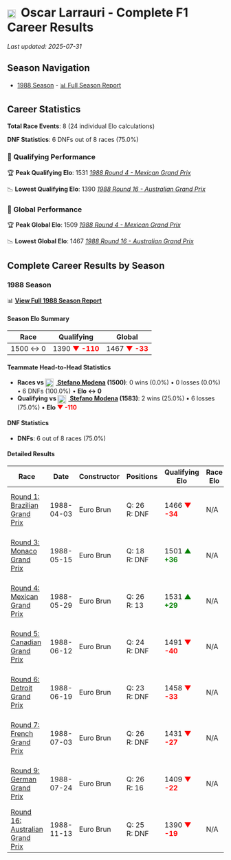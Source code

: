# <img src="https://upload.wikimedia.org/wikipedia/commons/1/1a/Flag_of_Argentina.svg" alt="Argentina" width="20" height="auto" style="vertical-align: middle; margin-right: 5px;" onerror="this.outerHTML='🇦🇷'; this.style.marginRight='5px';"/> Oscar Larrauri - Complete F1 Career Results

*Last updated: 2025-07-31*

## Season Navigation

- [1988 Season](#1988-season) - [📊 Full Season Report](../seasons/1988-season-report)

## Career Statistics

**Total Race Events**: 8 (24 individual Elo calculations)

**DNF Statistics**: 6 DNFs out of 8 races (75.0%)

### 🏁 Qualifying Performance

🏆 **Peak Qualifying Elo**: 1531
   *[1988 Round 4 - Mexican Grand Prix](../seasons/1988-season-report#round-4-mexican-grand-prix)*

📉 **Lowest Qualifying Elo**: 1390
   *[1988 Round 16 - Australian Grand Prix](../seasons/1988-season-report#round-16-australian-grand-prix)*

### 🌟 Global Performance

🏆 **Peak Global Elo**: 1509
   *[1988 Round 4 - Mexican Grand Prix](../seasons/1988-season-report#round-4-mexican-grand-prix)*

📉 **Lowest Global Elo**: 1467
   *[1988 Round 16 - Australian Grand Prix](../seasons/1988-season-report#round-16-australian-grand-prix)*


## Complete Career Results by Season

### 1988 Season

📊 **[View Full 1988 Season Report](../seasons/1988-season-report)**

#### Season Elo Summary

| Race | Qualifying | Global |
|------|------------|--------|
| 1500 ↔ 0 | 1390 **<span style="color: red;">▼ -110</span>** | 1467 **<span style="color: red;">▼ -33</span>** |

#### Teammate Head-to-Head Statistics

- **Races vs [<img src="https://upload.wikimedia.org/wikipedia/commons/0/03/Flag_of_Italy.svg" alt="Italy" width="20" height="auto" style="vertical-align: middle; margin-right: 5px;" onerror="this.outerHTML='🇮🇹'; this.style.marginRight='5px';"/> Stefano Modena](stefano-modena) (1500)**: 0 wins (0.0%) • 0 losses (0.0%) • 6 DNFs (100.0%) • **Elo ↔ 0**
- **Qualifying vs [<img src="https://upload.wikimedia.org/wikipedia/commons/0/03/Flag_of_Italy.svg" alt="Italy" width="20" height="auto" style="vertical-align: middle; margin-right: 5px;" onerror="this.outerHTML='🇮🇹'; this.style.marginRight='5px';"/> Stefano Modena](stefano-modena) (1583)**: 2 wins (25.0%) • 6 losses (75.0%) • **Elo **<span style="color: red;">▼ -110</span>****


#### DNF Statistics

- **DNFs**: 6 out of 8 races (75.0%)

#### Detailed Results

| Race | Date | Constructor | Positions | Qualifying Elo | Race Elo | Global Elo | Teammate |
|------|------|-------------|-----------|----------------|----------|------------|----------|
| [Round 1: Brazilian Grand Prix](../seasons/1988-season-report#round-1-brazilian-grand-prix) | 1988-04-03 | Euro Brun | Q: 26<br/>R: DNF | 1466 **<span style="color: red;">▼ -34</span>** | N/A | 1490 **<span style="color: red;">▼ -10</span>** | [<img src="https://upload.wikimedia.org/wikipedia/commons/0/03/Flag_of_Italy.svg" alt="Italy" width="20" height="auto" style="vertical-align: middle; margin-right: 5px;" onerror="this.outerHTML='🇮🇹'; this.style.marginRight='5px';"/> Stefano Modena](stefano-modena)<br/>Q: 24<br/>R: DNF |
| [Round 3: Monaco Grand Prix](../seasons/1988-season-report#round-3-monaco-grand-prix) | 1988-05-15 | Euro Brun | Q: 18<br/>R: DNF | 1501 **<span style="color: green;">▲ +36</span>** | N/A | 1501 **<span style="color: green;">▲ +11</span>** | [<img src="https://upload.wikimedia.org/wikipedia/commons/0/03/Flag_of_Italy.svg" alt="Italy" width="20" height="auto" style="vertical-align: middle; margin-right: 5px;" onerror="this.outerHTML='🇮🇹'; this.style.marginRight='5px';"/> Stefano Modena](stefano-modena)<br/>Q: 999<br/>R: DNF |
| [Round 4: Mexican Grand Prix](../seasons/1988-season-report#round-4-mexican-grand-prix) | 1988-05-29 | Euro Brun | Q: 26<br/>R: 13 | 1531 **<span style="color: green;">▲ +29</span>** | N/A | 1509 **<span style="color: green;">▲ +9</span>** | [<img src="https://upload.wikimedia.org/wikipedia/commons/0/03/Flag_of_Italy.svg" alt="Italy" width="20" height="auto" style="vertical-align: middle; margin-right: 5px;" onerror="this.outerHTML='🇮🇹'; this.style.marginRight='5px';"/> Stefano Modena](stefano-modena)<br/>Q: 999<br/>R: DNF |
| [Round 5: Canadian Grand Prix](../seasons/1988-season-report#round-5-canadian-grand-prix) | 1988-06-12 | Euro Brun | Q: 24<br/>R: DNF | 1491 **<span style="color: red;">▼ -40</span>** | N/A | 1497 **<span style="color: red;">▼ -12</span>** | [<img src="https://upload.wikimedia.org/wikipedia/commons/0/03/Flag_of_Italy.svg" alt="Italy" width="20" height="auto" style="vertical-align: middle; margin-right: 5px;" onerror="this.outerHTML='🇮🇹'; this.style.marginRight='5px';"/> Stefano Modena](stefano-modena)<br/>Q: 15<br/>R: 12 |
| [Round 6: Detroit Grand Prix](../seasons/1988-season-report#round-6-detroit-grand-prix) | 1988-06-19 | Euro Brun | Q: 23<br/>R: DNF | 1458 **<span style="color: red;">▼ -33</span>** | N/A | 1487 **<span style="color: red;">▼ -10</span>** | [<img src="https://upload.wikimedia.org/wikipedia/commons/0/03/Flag_of_Italy.svg" alt="Italy" width="20" height="auto" style="vertical-align: middle; margin-right: 5px;" onerror="this.outerHTML='🇮🇹'; this.style.marginRight='5px';"/> Stefano Modena](stefano-modena)<br/>Q: 19<br/>R: 12 |
| [Round 7: French Grand Prix](../seasons/1988-season-report#round-7-french-grand-prix) | 1988-07-03 | Euro Brun | Q: 26<br/>R: DNF | 1431 **<span style="color: red;">▼ -27</span>** | N/A | 1479 **<span style="color: red;">▼ -8</span>** | [<img src="https://upload.wikimedia.org/wikipedia/commons/0/03/Flag_of_Italy.svg" alt="Italy" width="20" height="auto" style="vertical-align: middle; margin-right: 5px;" onerror="this.outerHTML='🇮🇹'; this.style.marginRight='5px';"/> Stefano Modena](stefano-modena)<br/>Q: 20<br/>R: 14 |
| [Round 9: German Grand Prix](../seasons/1988-season-report#round-9-german-grand-prix) | 1988-07-24 | Euro Brun | Q: 26<br/>R: 16 | 1409 **<span style="color: red;">▼ -22</span>** | N/A | 1473 **<span style="color: red;">▼ -7</span>** | [<img src="https://upload.wikimedia.org/wikipedia/commons/0/03/Flag_of_Italy.svg" alt="Italy" width="20" height="auto" style="vertical-align: middle; margin-right: 5px;" onerror="this.outerHTML='🇮🇹'; this.style.marginRight='5px';"/> Stefano Modena](stefano-modena)<br/>Q: 25<br/>R: DNF |
| [Round 16: Australian Grand Prix](../seasons/1988-season-report#round-16-australian-grand-prix) | 1988-11-13 | Euro Brun | Q: 25<br/>R: DNF | 1390 **<span style="color: red;">▼ -19</span>** | N/A | 1467 **<span style="color: red;">▼ -6</span>** | [<img src="https://upload.wikimedia.org/wikipedia/commons/0/03/Flag_of_Italy.svg" alt="Italy" width="20" height="auto" style="vertical-align: middle; margin-right: 5px;" onerror="this.outerHTML='🇮🇹'; this.style.marginRight='5px';"/> Stefano Modena](stefano-modena)<br/>Q: 20<br/>R: DNF |

